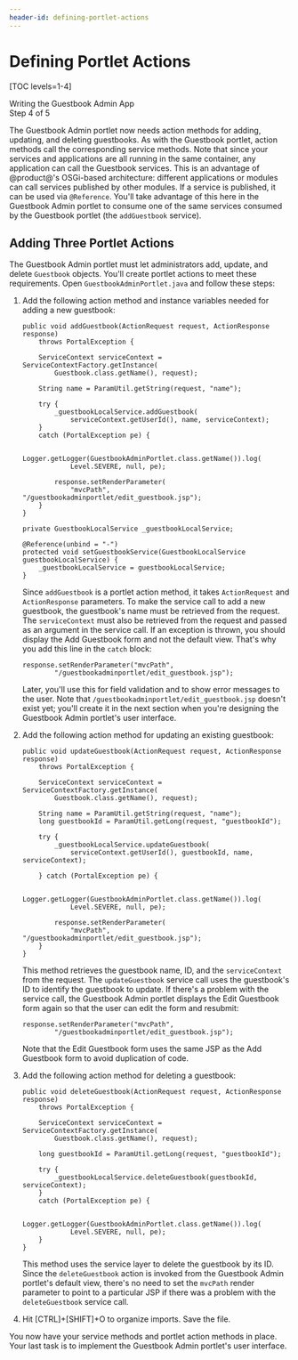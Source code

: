 ```yaml
---
header-id: defining-portlet-actions
---
```


# Defining Portlet Actions

[TOC levels=1-4]

<div class="learn-path-step">
    <p>Writing the Guestbook Admin App<br>Step 4 of 5</p>
</div>

The Guestbook Admin portlet now needs action methods for adding, updating, and
deleting guestbooks. As with the Guestbook portlet, action methods call the
corresponding service methods. Note that since your services and applications 
are all running in the same container, any application can call the Guestbook 
services. This is an advantage of @product@'s OSGi-based architecture: different 
applications or modules can call services published by other modules. If a 
service is published, it can be used via `@Reference`. You'll take advantage of 
this here in the Guestbook Admin portlet to consume one of the same services 
consumed by the Guestbook portlet (the `addGuestbook` service). 

## Adding Three Portlet Actions

The Guestbook Admin portlet must let administrators add, update, and delete 
`Guestbook` objects. You'll create portlet actions to meet these requirements. 
Open `GuestbookAdminPortlet.java` and follow these steps: 

1.  Add the following action method and instance variables needed for adding a
    new guestbook:

        public void addGuestbook(ActionRequest request, ActionResponse response)
            throws PortalException {

            ServiceContext serviceContext = ServiceContextFactory.getInstance(
                Guestbook.class.getName(), request);

            String name = ParamUtil.getString(request, "name");

            try {
                _guestbookLocalService.addGuestbook(
                    serviceContext.getUserId(), name, serviceContext);
            }
            catch (PortalException pe) {

                Logger.getLogger(GuestbookAdminPortlet.class.getName()).log(
                    Level.SEVERE, null, pe);

                response.setRenderParameter(
                    "mvcPath", "/guestbookadminportlet/edit_guestbook.jsp");
            }
        }
        
        private GuestbookLocalService _guestbookLocalService;
        
        @Reference(unbind = "-")
        protected void setGuestbookService(GuestbookLocalService guestbookLocalService) {
            _guestbookLocalService = guestbookLocalService;
        }
 
    Since `addGuestbook` is a portlet action method, it takes `ActionRequest` 
    and `ActionResponse` parameters. To make the service call to add a new 
    guestbook, the guestbook's name must be retrieved from the request. The 
    `serviceContext` must also be retrieved from the request and passed as an
    argument in the service call. If an exception is thrown, you should display 
    the Add Guestbook form and not the default view. That's why you add this 
    line in the `catch` block: 

        response.setRenderParameter("mvcPath",
                "/guestbookadminportlet/edit_guestbook.jsp");

    Later, you'll use this for field validation and to show error messages to 
    the user. Note that `/guestbookadminportlet/edit_guestbook.jsp` doesn't 
    exist yet; you'll create it in the next section when you're designing the 
    Guestbook Admin portlet's user interface. 

2.  Add the following action method for updating an existing guestbook:

        public void updateGuestbook(ActionRequest request, ActionResponse response)
            throws PortalException {

            ServiceContext serviceContext = ServiceContextFactory.getInstance(
                Guestbook.class.getName(), request);

            String name = ParamUtil.getString(request, "name");
            long guestbookId = ParamUtil.getLong(request, "guestbookId");

            try {
                _guestbookLocalService.updateGuestbook(
                    serviceContext.getUserId(), guestbookId, name, serviceContext);

            } catch (PortalException pe) {
            
                Logger.getLogger(GuestbookAdminPortlet.class.getName()).log(
                    Level.SEVERE, null, pe);

                response.setRenderParameter(
                    "mvcPath", "/guestbookadminportlet/edit_guestbook.jsp");
            }
        }
 
    This method retrieves the guestbook name, ID, and the `serviceContext` from
    the request. The `updateGuestbook` service call uses the guestbook's ID to 
    identify the guestbook to update. If there's a problem with the service 
    call, the Guestbook Admin portlet displays the Edit Guestbook form again so 
    that the user can edit the form and resubmit:

        response.setRenderParameter("mvcPath",
                "/guestbookadminportlet/edit_guestbook.jsp");

    Note that the Edit Guestbook form uses the same JSP as the Add Guestbook
    form to avoid duplication of code. 

3.  Add the following action method for deleting a guestbook:

        public void deleteGuestbook(ActionRequest request, ActionResponse response)
            throws PortalException {

            ServiceContext serviceContext = ServiceContextFactory.getInstance(
                Guestbook.class.getName(), request);

            long guestbookId = ParamUtil.getLong(request, "guestbookId");

            try {
                _guestbookLocalService.deleteGuestbook(guestbookId, serviceContext);
            }
            catch (PortalException pe) {

                Logger.getLogger(GuestbookAdminPortlet.class.getName()).log(
                    Level.SEVERE, null, pe);
            }
        }

    This method uses the service layer to delete the guestbook by its ID. Since 
    the `deleteGuestbook` action is invoked from the Guestbook Admin portlet's 
    default view, there's no need to set the `mvcPath` render parameter to point 
    to a particular JSP if there was a problem with the `deleteGuestbook` 
    service call. 

4.  Hit [CTRL]+[SHIFT]+O to organize imports. Save the file. 

You now have your service methods and portlet action methods in place. Your last 
task is to implement the Guestbook Admin portlet's user interface. 
